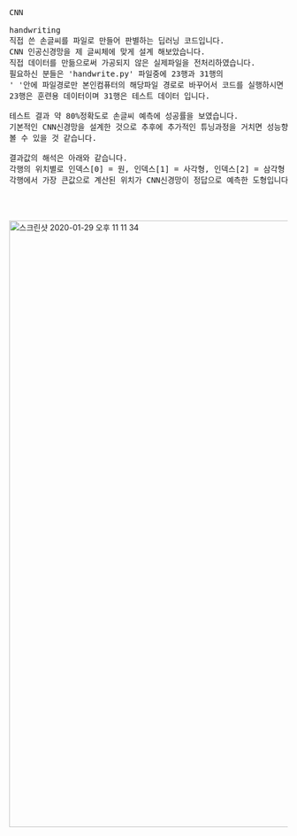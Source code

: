 
<pre>

CNN

handwriting
직접 쓴 손글씨를 파일로 만들어 판별하는 딥러닝 코드입니다.
CNN 인공신경망을 제 글씨체에 맞게 설계 해보았습니다.
직접 데이터를 만듦으로써 가공되지 않은 실제파일을 전처리하였습니다.
필요하신 분들은 'handwrite.py' 파일중에 23행과 31행의 
' '안에 파일경로만 본인컴퓨터의 해당파일 경로로 바꾸어서 코드를 실행하시면 될 것입니다.
23행은 훈련용 데이터이며 31행은 테스트 데이터 입니다.

테스트 결과 약 80%정확도로 손글씨 예측에 성공률을 보였습니다.
기본적인 CNN신경망을 설계한 것으로 추후에 추가적인 튜닝과정을 거치면 성능향상을 기대해 
볼 수 있을 것 같습니다.

결과값의 해석은 아래와 같습니다.
각행의 위치별로 인덱스[0] = 원, 인덱스[1] = 사각형, 인덱스[2] = 삼각형 을 나타냅니다.
각행에서 가장 큰값으로 계산된 위치가 CNN신경망이 정답으로 예측한 도형입니다.

</pre>
<br>
<br>

<img width="1096" alt="스크린샷 2020-01-29 오후 11 11 34" src="https://user-images.githubusercontent.com/45910733/73365519-bdf83a00-42ef-11ea-897c-c72f47097ac0.png">
